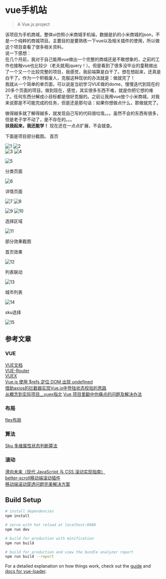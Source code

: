 # vue手机站

> A Vue.js project

该项目为手机商城，整体ui仿照小米商城手机端，数据是扒的小米商城的json，不是一个纯粹的商城项目。主要目的是要熟练一下vue以及相关插件的使用，所以做这个项目查看了很多相关资料。</br>
说一下感想：</br>
在几个月前，我对于自己能用vue做出一个完整的商城还是不敢想象的，之前的工作也接触vue也比较少（老夫就用jquery！）。但是看到了很多没毕业的童鞋做出了一个又一个比较完整的项目，我感觉，我前端算是白干了。想在想起来，还真是白干了。作为一个积极废人，克服这种现状的办法就是：做就完了！</br>
我就从一个简单的单页面，可以说是当初学习VUE做的dome，慢慢迭代到现在的20多个页面的项目。做到现在，感觉，其实很多东西不难，就是你把它想的难了。任何东西分解成小目标都是很好克服的。之前让我用vue放个小米商城，对我来说那是不可能完成的任务，但是还是那句话：如果你想做点什么，那做就完了。

做得越多就了解得越多，就发现自己写的代码很垃圾。。。虽然不会的东西有很多，但是老子学不动了，是不存在的。。。</br>
**扶我起来，我还能学！**
现在还在一点点扩展，不会就查。



下面是项目部分截图。
首页

![1](https://bolg-1.oss-cn-hangzhou.aliyuncs.com/18.06.29.01.png)
![2](https://bolg-1.oss-cn-hangzhou.aliyuncs.com/18.06.29.02.png)</br>
![3](https://bolg-1.oss-cn-hangzhou.aliyuncs.com/18.06.29.03.png)
![4](https://bolg-1.oss-cn-hangzhou.aliyuncs.com/18.06.29.04.png)</br>

![5](https://bolg-1.oss-cn-hangzhou.aliyuncs.com/18.06.29.05.png)</br>

分类页面

![6](https://bolg-1.oss-cn-hangzhou.aliyuncs.com/18.06.29.06.png)</br>

详情页面

![7](https://bolg-1.oss-cn-hangzhou.aliyuncs.com/18.06.29.07.png)
![8](https://bolg-1.oss-cn-hangzhou.aliyuncs.com/18.06.29.08.png)</br>

![9](https://bolg-1.oss-cn-hangzhou.aliyuncs.com/18.06.29.09.png)
![10](https://bolg-1.oss-cn-hangzhou.aliyuncs.com/18.06.29.10.png)</br>

选择区域

![11](https://bolg-1.oss-cn-hangzhou.aliyuncs.com/18.06.29.11.png)</br>

部分效果截图</br>

首页效果</br>

![12](https://bolg-1.oss-cn-hangzhou.aliyuncs.com/18.07.01.01.gif)</br>

列表联动</br>

![13](https://bolg-1.oss-cn-hangzhou.aliyuncs.com/18.07.01.02.gif)</br>

 城市列表</br>
 
![14](https://bolg-1.oss-cn-hangzhou.aliyuncs.com/18.04.22.2.gif)</br>

sku选择</br>

![15](https://bolg-1.oss-cn-hangzhou.aliyuncs.com/18.06.29.13.gif)</br>



## 参考文章

### VUE

[VUE文档](https://cn.vuejs.org/v2/api/)</br>
[VUE-Router](https://router.vuejs.org/zh/guide/)</br>
[VUEX](https://vuex.vuejs.org/zh/)</br>
[Vue.js 使用 $refs 定位 DOM 出现 undefined](https://www.jianshu.com/p/090937a480b5)</br>
[借助axios的拦截器实现Vue.js中登陆状态校验的思路](http://www.imooc.com/article/25167)</br>
[从概念到实际项目__vuex指北](https://juejin.im/post/5b2fbb47e51d45589e7bd727)
[Vue 项目里戳中你痛点的问题及解决办法](https://juejin.im/post/5b174de8f265da6e410e0b4e)

### 布局
[flex布局](http://www.ruanyifeng.com/blog/2015/07/flex-grammar.html)

### 算法
[Sku 多维属性状态判断算法](https://juejin.im/entry/5868655861ff4b0057774be7)

### 滚动

[滑向未来（现代 JavaScript 与 CSS 滚动实现指南）](https://www.zcfy.cc/article/scroll-to-the-future)</br>
[better-scroll移动端滚动插件](https://ustbhuangyi.github.io/better-scroll/doc/zh-hans/)</br>
[移动端滚动穿透问题完美解决方案](https://segmentfault.com/a/1190000005617307)</br>


## Build Setup

``` bash
# install dependencies
npm install

# serve with hot reload at localhost:8080
npm run dev

# build for production with minification
npm run build

# build for production and view the bundle analyzer report
npm run build --report
```

For a detailed explanation on how things work, check out the [guide](http://vuejs-templates.github.io/webpack/) and [docs for vue-loader](http://vuejs.github.io/vue-loader).
